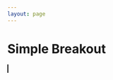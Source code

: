 ```yaml
---
layout: page
---
```


# Simple Breakout

<canvas id="gameArea" width="320" height="400" style="border: solid 1px black;"></canvas>

<script>
var canvas = document.getElementById('gameArea');
var ctx    = canvas.getContext('2d');

var paddleVelocity = 0.7;
var ballVelocity = 0.2;
var updateSpan = 10;

var ballRadius = 10;
var x = canvas.width / 2;
var y = canvas.height - 30;
var dx = ballVelocity * updateSpan;
var dy = - ballVelocity * updateSpan;
var dp = paddleVelocity * updateSpan;

var paddleHeight = 10;
var paddleWidth = 75;
var paddleX = canvas.width / 2;

var rightPressed = false;
var leftPressed = false;

var brickRowCount = 3;
var brickColumnCount = 4;
var brickWidth = 60;
var brickHeight = 20;
var brickPadding = 8;
var brickOffsetTop = 30;
var brickOffsetLeft = 30;

var bricks = [];
for (var c = 0; c < brickColumnCount; ++c) {
    bricks[c] = [];
    for (var r = 0; r < brickRowCount; ++r)
        bricks[c][r] = {x: 0, y: 0, status: 1};
}

var score = 0;

function drawScore() {
    ctx.font = "16px Arial";
    ctx.fillStyle = "#0095DD";
    ctx.fillText("Score: " + score.toString(), 8, 20);
}

function updateBlockStatuses() {
    for (var c = 0; c < brickColumnCount; ++c) {
        for (var r = 0; r < brickRowCount; ++r) {
            var b = bricks[c][r];
            if (b.status == 1) {
                if (x > b.x && x < b.x + brickWidth + ballRadius && y > b.y - ballRadius && y < b.y + brickHeight + ballRadius) {
                    b.status = 0;
                    dy = - dy;
                    score += 10;
                    if (score == brickColumnCount * brickRowCount * 10) {
                        // win
                    }
                }
            }
        }
    }
}

function drawBricks() {
    for (var c = 0; c < brickColumnCount; ++c) {
        for (var r = 0; r < brickRowCount; ++r) {
            if (bricks[c][r].status == 1) {
                bricks[c][r].x = c * (brickWidth + brickPadding)  + brickOffsetLeft;
                bricks[c][r].y = r * (brickHeight + brickPadding) + brickOffsetTop;
                ctx.beginPath();
                ctx.rect(bricks[c][r].x, bricks[c][r].y, brickWidth, brickHeight);
                ctx.fillStyle = 'gray';
                ctx.fill();
                ctx.closePath();
            }
        }
    }
}


function keyDownHandler(e) {
    if (e.keyCode == 39) rightPressed = true;
    if (e.keyCode == 37) leftPressed = true;
}

function keyUpHandler(e) {
    if (e.keyCode == 39) rightPressed = false;
    if (e.keyCode == 37) leftPressed = false;
}

function mouseMoveHandler(e) {
    var relativeX = e.clientX - canvas.offsetLeft;
    if (relativeX > 0 && relativeX < canvas.width) {
        paddleX = relativeX - paddleWidth / 2;
    }
}

document.addEventListener('keydown', keyDownHandler, false);
document.addEventListener('keyup', keyUpHandler, false);
document.addEventListener('mousemove', mouseMoveHandler, false);

function drawBall() {
    ctx.beginPath();
    ctx.arc(x, y, ballRadius, 0, Math.PI * 2);
    ctx.fillStyle = "#009500";
    ctx.fill();
    ctx.closePath();
}

function drawPaddle() {
    ctx.beginPath();
    ctx.rect(paddleX, canvas.height - paddleHeight, paddleWidth, paddleHeight);
    ctx.fillStle = "blue";
    ctx.fill();
    ctx.closePath();
}

function movePaddle() {
    if (rightPressed && paddleX < canvas.width - paddleWidth) {
        paddleX += dp;
        return;
    }
    if (leftPressed && paddleX > 0) paddleX -= dp;
}

function draw() {
    ctx.clearRect(0, 0, canvas.width, canvas.height);
    updateBlockStatuses();
    drawBricks();
    drawBall();
    //checkGameOver();
    updateBallDirection();
    movePaddle();
    drawPaddle();
    drawScore();
    x += dx;
    y += dy;
requestAnimationFrame(draw);
}

function checkGameOver() {
    if (y + dy > canvas.height - ballRadius) alert("GAME OVER");
}

function updateBallDirection() {
    if (y + dy < ballRadius) {
        dy = - dy;
    } else {
        if (y + dy > canvas.height - ballRadius) 
            if (x > paddleX && x < paddleX + paddleWidth)
                dy = - dy;
    }
    if (x + dx < ballRadius || x + dx > canvas.width - ballRadius) dx = - dx;
}
draw();
</script>

